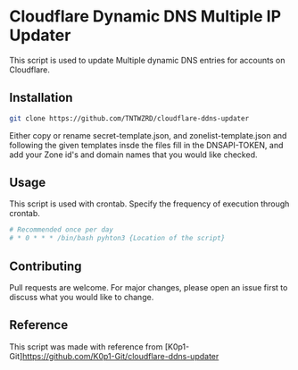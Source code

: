 # Cloudflare Dynamic DNS Multiple IP Updater

This script is used to update Multiple dynamic DNS entries for accounts on Cloudflare.

## Installation

```bash
git clone https://github.com/TNTWZRD/cloudflare-ddns-updater
```

Either copy or rename secret-template.json, and zonelist-template.json
and following the given templates insde the files fill in the DNSAPI-TOKEN, and add your Zone id's and domain names that you would like checked.

## Usage
This script is used with crontab. Specify the frequency of execution through crontab.

```bash
# Recommended once per day
# * 0 * * * /bin/bash pyhton3 {Location of the script}
```

## Contributing
Pull requests are welcome. For major changes, please open an issue first to discuss what you would like to change.

## Reference
This script was made with reference from [K0p1-Git]https://github.com/K0p1-Git/cloudflare-ddns-updater